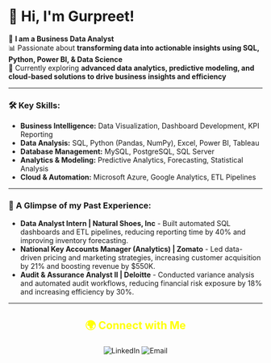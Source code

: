 # 👋 Hi, I'm Gurpreet!

🎯 **I am a Business Data Analyst**  
📊 Passionate about **transforming data into actionable insights using SQL, Python, Power BI, & Data Science**  
🚀 Currently exploring **advanced data analytics, predictive modeling, and cloud-based solutions to drive business insights and efficiency**  

---

### 🛠 **Key Skills:**

- **Business Intelligence:** Data Visualization, Dashboard Development, KPI Reporting  
- **Data Analysis:** SQL, Python (Pandas, NumPy), Excel, Power BI, Tableau  
- **Database Management:** MySQL, PostgreSQL, SQL Server  
- **Analytics & Modeling:** Predictive Analytics, Forecasting, Statistical Analysis  
- **Cloud & Automation:** Microsoft Azure, Google Analytics, ETL Pipelines  

---

### 💼 **A Glimpse of my Past Experience:**

- **Data Analyst Intern | Natural Shoes, Inc** - Built automated SQL dashboards and ETL pipelines, reducing reporting time by 40% and improving inventory forecasting.
- **National Key Accounts Manager (Analytics) | Zomato** - Led data-driven pricing and marketing strategies, increasing customer acquisition by 21% and boosting revenue by $550K.
- **Audit & Assurance Analyst II | Deloitte** - Conducted variance analysis and automated audit workflows, reducing financial risk exposure by 18% and increasing efficiency by 30%.

---

## <p align="center" style="color:yellow;">🌍 Connect with Me</p>

<p align="center">
  <a href="https://www.linkedin.com/in/your-linkedin-profile" style="text-decoration: none;">
    <img src="https://img.shields.io/badge/LinkedIn-%230077B5.svg?style=for-the-badge&logo=linkedin&logoColor=white" alt="LinkedIn">
  </a>
  <a href="mailto:gurpreet.chandok21@gmail.com" style="text-decoration: none;">
    <img src="https://img.shields.io/badge/Email-%23D14836.svg?style=for-the-badge&logo=gmail&logoColor=white" alt="Email">
  </a>
</p>
